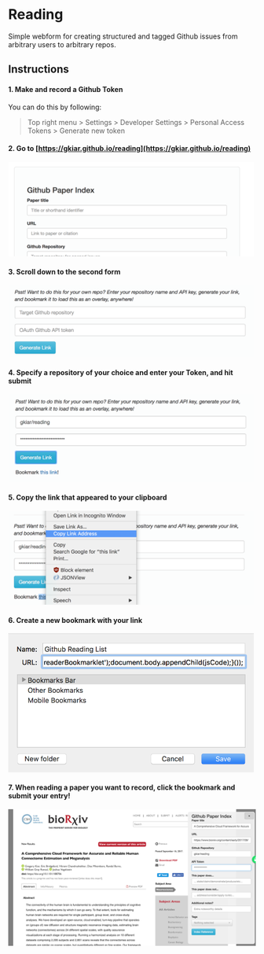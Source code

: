 # Reading

Simple webform for creating structured and tagged Github issues from arbitrary users to arbitrary repos.

## Instructions

#### 1. Make and record a Github Token

You can do this by following:

> Top right menu > Settings > Developer Settings > Personal Access Tokens > Generate  new token


#### 2. Go to [https://gkiar.github.io/reading](https://gkiar.github.io/reading)

<img src="./doc/website_top.png" width="500px" />


#### 3. Scroll down to the second form

<img src="./doc/website_bottom_1.png" width="500px" />


#### 4. Specify a repository of your choice and enter your Token, and hit submit

<img src="./doc/website_bottom_2.png" width="500px" />


#### 5. Copy the link that appeared to your clipboard

<img src="./doc/website_bottom_3.png" width="500px" />


#### 6. Create a new bookmark with your link

<img src="./doc/bookmark.png" width="500px" />


#### 7. When reading a paper you want to record, click the bookmark and submit your entry!

![using the bookmarklet](./doc/usage.png)


